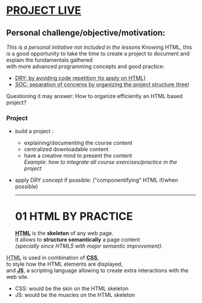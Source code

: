 # [PROJECT LIVE](https://laurelinep.github.io/ztm-complete-web-dev_doc-along/)

## Personal challenge/objective/motivation:

_This is a personal initiative not included in the lessons_ Knowing HTML, this is a good opportunity to take the time to create a project to document and explain the fundamentals gathered  
with more advanced programming concepts and good practice:

-   <abbr title="Don't Repeat Yourself">DRY<abbr>: by avoiding code repetition (to apply on HTML)
-   <abbr title="Don't Repeat Yourself">SOC<abbr>: separation of concerns by organizing the project structure (tree)

Questioning it may answer: How to organize efficiently an HTML based project?

### Project

-   build a project :
    -   explaining/documenting the course content
    -   centralized downloadable content
    -   have a creative mind to present the content\
        _Example: how to integrate all course exercises/practice in the project_
-   apply DRY concept if possible: ("componentifying" HTML if/when possible)

    ***

    # 01 HTML BY PRACTICE

    **<abbr title="HyperText Markup Language">HTML</abbr>** is the **skeleton** of any web page.  
    It allows to **structure semantically** a page content  
    _(specially since HTML5 with major semantic improvement)_.

<abbr title="HyperText Markup Language">HTML</abbr> is used in combination of **<abbr title="Cascade Style Sheet">CSS</abbr>**,  
to style how the HTML elements are displayed,  
and **<abbr title="JavaScript">JS</abbr>**, a scripting language allowing to create extra interactions with the web site.

-   CSS: would be the skin on the HTML skeleton
-   JS: would be the muscles on the HTML skeleton

